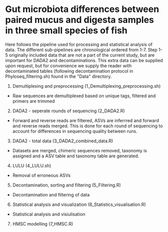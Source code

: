 # Gut microbiota differences between paired mucus and digesta samples in three small species of fish

Here follows the pipeline used for processing and statistical analysis of data. The different sub-pipelines are chronological ordered from 1-7. Step 1-5 originally included data that are not a part of the current study, but are important for DADA2 and decontaminations. This extra data can be supplied upon request, but for convenience we supply the reader with decontaminated tables (following decontamination protocol in Phyloseq_filtering.sh) found in the "Data" directory. 


1. Demultiplexing and preprocessing (1_Demultiplexing_preprocessing.sh)
- Raw sequences are demultiplexed based on unique tags, filtered and primers are trimmed

2. DADA2 - seperate rounds of sequencing (2_DADA2.R)
- Forward and reverse reads are filtered, ASVs are inferrred and forward and reverse reads merged. This is done for each round of sequencing to account for differences in sequencing quality between runs. 

3. DADA2 - total data (3_DADA2_combined_data.R)
- Datasets are merged, chimeric sequences removed, taxonomy is assigned and a ASV table and taxonomy table are generated.

4. LULU (4_LULU.sh)
- Removal of erroneous ASVs

5. Decontamination, sorting and filtering (5_Filtering.R)
- Decontamination and filtering of data

6. Statistical analysis and visualization (6_Statistics_visualisation.R)
- Statistical analysis and visiulisation 

7. HMSC modelling (7_HMSC.R)
